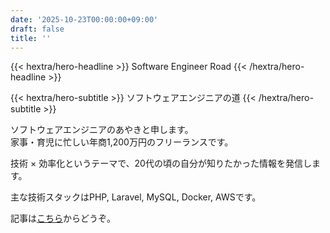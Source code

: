 ```yaml
---
date: '2025-10-23T00:00:00+09:00'
draft: false
title: ''
---
```


{{< hextra/hero-headline >}}
  Software Engineer Road
{{< /hextra/hero-headline >}}

{{< hextra/hero-subtitle >}}
  ソフトウェアエンジニアの道
{{< /hextra/hero-subtitle >}}

ソフトウェアエンジニアのあやきと申します。  
家事・育児に忙しい年商1,200万円のフリーランスです。

技術 × 効率化というテーマで、20代の頃の自分が知りたかった情報を発信します。

主な技術スタックはPHP, Laravel, MySQL, Docker, AWSです。

記事は[こちら](/blog)からどうぞ。
